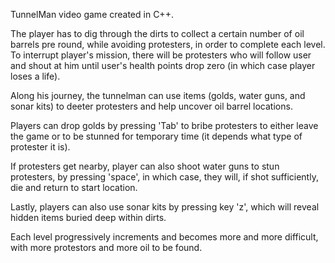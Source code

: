 TunnelMan video game created in C++.

The player has to dig through the dirts to collect a certain number of oil barrels pre round, while avoiding protesters, in order to complete each level. To interrupt player's mission, there will be protesters who will follow user and shout at him until user's health points drop zero (in which case player loses a life).

Along his journey, the tunnelman can use items (golds, water guns, and sonar kits) to deeter protesters and help uncover oil barrel locations.

Players can drop golds by pressing 'Tab' to bribe protesters to either leave the game or to be stunned for temporary time (it depends what type of protester it is).

If protesters get nearby, player can also shoot water guns to stun protesters, by pressing 'space', in which case, they will, if shot sufficiently, die and return to start location.

Lastly, players can also use sonar kits by pressing key 'z', which will reveal hidden items buried deep within dirts.

Each level progressively increments and becomes more and more difficult, with more protestors and more oil to be found.
